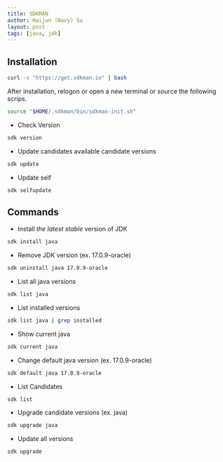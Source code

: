 ```yaml
---
title: SDKMAN
author: Haijun (Navy) Su
layout: post
tags: [java, jdk]
---
```


## Installation

```bash
curl -s "https://get.sdkman.io" | bash
```

After installation, relogon or open a new terminal or source the following scrips.

```bash
source "$HOME/.sdkman/bin/sdkman-init.sh"

```

* Check Version

```bash
sdk version
```

* Update candidates available candidate versions

```bash
sdk update
```

* Update self

```bash
sdk selfupdate
```

## Commands


* Install *the latest stable* version of JDK

```bash
sdk install java
```

* Remove JDK version (ex. 17.0.9-oracle)

```bash
sdk uninstall java 17.0.9-oracle
```

* List all java versions

```bash
sdk list java
```

* List installed versions

```bash
sdk list java | grep installed
```

* Show current java

```bash
sdk current java
```

* Change default java version (ex. 17.0.9-oracle)

```bash
sdk default java 17.0.9-oracle
```

* List Candidates

```bash
sdk list
```

* Upgrade candidate versions (ex. java)

```bash
sdk upgrade java 
```

* Update all versions

```bash
sdk upgrade
```
